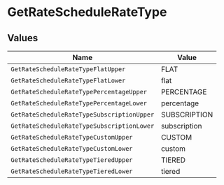 # GetRateScheduleRateType


## Values

| Name                                       | Value                                      |
| ------------------------------------------ | ------------------------------------------ |
| `GetRateScheduleRateTypeFlatUpper`         | FLAT                                       |
| `GetRateScheduleRateTypeFlatLower`         | flat                                       |
| `GetRateScheduleRateTypePercentageUpper`   | PERCENTAGE                                 |
| `GetRateScheduleRateTypePercentageLower`   | percentage                                 |
| `GetRateScheduleRateTypeSubscriptionUpper` | SUBSCRIPTION                               |
| `GetRateScheduleRateTypeSubscriptionLower` | subscription                               |
| `GetRateScheduleRateTypeCustomUpper`       | CUSTOM                                     |
| `GetRateScheduleRateTypeCustomLower`       | custom                                     |
| `GetRateScheduleRateTypeTieredUpper`       | TIERED                                     |
| `GetRateScheduleRateTypeTieredLower`       | tiered                                     |